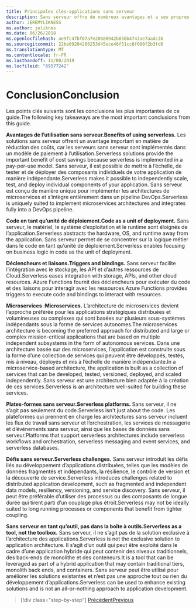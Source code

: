 ```yaml
---
title: Principales clés-applications sans serveur
description: Sans serveur offre de nombreux avantages et a ses propres défis. Résumé des principales préversions de ce guide.
author: JEREMYLIKNESS
ms.author: jeliknes
ms.date: 06/26/2018
ms.openlocfilehash: ae9fc47bf07a7e28688942b856b4743ae7aadc36
ms.sourcegitcommit: 22be09204266253d45ece46f51cc6f080f2b3fd6
ms.translationtype: MT
ms.contentlocale: fr-FR
ms.lasthandoff: 11/08/2019
ms.locfileid: "69577242"
---
```

# <a name="conclusion"></a><span data-ttu-id="7ca51-104">Conclusion</span><span class="sxs-lookup"><span data-stu-id="7ca51-104">Conclusion</span></span>

<span data-ttu-id="7ca51-105">Les points clés suivants sont les conclusions les plus importantes de ce guide.</span><span class="sxs-lookup"><span data-stu-id="7ca51-105">The following key takeaways are the most important conclusions from this guide.</span></span>

<span data-ttu-id="7ca51-106">**Avantages de l’utilisation sans serveur.**</span><span class="sxs-lookup"><span data-stu-id="7ca51-106">**Benefits of using serverless.**</span></span> <span data-ttu-id="7ca51-107">Les solutions sans serveur offrent un avantage important en matière de réduction des coûts, car les serveurs sans serveur sont implémentés dans un modèle de paiement à l’utilisation.</span><span class="sxs-lookup"><span data-stu-id="7ca51-107">Serverless solutions provide the important benefit of cost savings because serverless is implemented in a pay-per-use model.</span></span> <span data-ttu-id="7ca51-108">Sans serveur, il est possible de mettre à l’échelle, de tester et de déployer des composants individuels de votre application de manière indépendante.</span><span class="sxs-lookup"><span data-stu-id="7ca51-108">Serverless makes it possible to independently scale, test, and deploy individual components of your application.</span></span> <span data-ttu-id="7ca51-109">Sans serveur est conçu de manière unique pour implémenter les architectures de microservices et s’intègre entièrement dans un pipeline DevOps.</span><span class="sxs-lookup"><span data-stu-id="7ca51-109">Serverless is uniquely suited to implement microservices architectures and integrates fully into a DevOps pipeline.</span></span>

<span data-ttu-id="7ca51-110">**Code en tant qu’unité de déploiement.**</span><span class="sxs-lookup"><span data-stu-id="7ca51-110">**Code as a unit of deployment.**</span></span> <span data-ttu-id="7ca51-111">Sans serveur, le matériel, le système d’exploitation et le runtime sont éloignés de l’application.</span><span class="sxs-lookup"><span data-stu-id="7ca51-111">Serverless abstracts the hardware, OS, and runtime away from the application.</span></span> <span data-ttu-id="7ca51-112">Sans serveur permet de se concentrer sur la logique métier dans le code en tant qu’unité de déploiement.</span><span class="sxs-lookup"><span data-stu-id="7ca51-112">Serverless enables focusing on business logic in code as the unit of deployment.</span></span>

<span data-ttu-id="7ca51-113">**Déclencheurs et liaisons.**</span><span class="sxs-lookup"><span data-stu-id="7ca51-113">**Triggers and bindings.**</span></span> <span data-ttu-id="7ca51-114">Sans serveur facilite l’intégration avec le stockage, les API et d’autres ressources de Cloud.</span><span class="sxs-lookup"><span data-stu-id="7ca51-114">Serverless eases integration with storage, APIs, and other cloud resources.</span></span> <span data-ttu-id="7ca51-115">Azure Functions fournit des déclencheurs pour exécuter du code et des liaisons pour interagir avec les ressources.</span><span class="sxs-lookup"><span data-stu-id="7ca51-115">Azure Functions provides triggers to execute code and bindings to interact with resources.</span></span>

<span data-ttu-id="7ca51-116">**Microservices** :</span><span class="sxs-lookup"><span data-stu-id="7ca51-116">**Microservices.**</span></span> <span data-ttu-id="7ca51-117">L’architecture de microservices devient l’approche préférée pour les applications stratégiques distribuées et volumineuses ou complexes qui sont basées sur plusieurs sous-systèmes indépendants sous la forme de services autonomes.</span><span class="sxs-lookup"><span data-stu-id="7ca51-117">The microservices architecture is becoming the preferred approach for distributed and large or complex mission-critical applications that are based on multiple independent subsystems in the form of autonomous services.</span></span> <span data-ttu-id="7ca51-118">Dans une architecture basée sur des microservices, l’application est construite sous la forme d’une collection de services qui peuvent être développés, testés, mis à niveau, déployés et mis à l’échelle de manière indépendante.</span><span class="sxs-lookup"><span data-stu-id="7ca51-118">In a microservice-based architecture, the application is built as a collection of services that can be developed, tested, versioned, deployed, and scaled independently.</span></span> <span data-ttu-id="7ca51-119">Sans serveur est une architecture bien adaptée à la création de ces services.</span><span class="sxs-lookup"><span data-stu-id="7ca51-119">Serverless is an architecture well-suited for building these services.</span></span>

<span data-ttu-id="7ca51-120">**Plates-formes sans serveur.**</span><span class="sxs-lookup"><span data-stu-id="7ca51-120">**Serverless platforms.**</span></span> <span data-ttu-id="7ca51-121">Sans serveur, il ne s’agit pas seulement du code.</span><span class="sxs-lookup"><span data-stu-id="7ca51-121">Serverless isn't just about the code.</span></span> <span data-ttu-id="7ca51-122">Les plateformes qui prennent en charge les architectures sans serveur incluent les flux de travail sans serveur et l’orchestration, les services de messagerie et d’événements sans serveur, ainsi que les bases de données sans serveur.</span><span class="sxs-lookup"><span data-stu-id="7ca51-122">Platforms that support serverless architectures include serverless workflows and orchestration, serverless messaging and event services, and serverless databases.</span></span>

<span data-ttu-id="7ca51-123">**Défis sans serveur.**</span><span class="sxs-lookup"><span data-stu-id="7ca51-123">**Serverless challenges.**</span></span> <span data-ttu-id="7ca51-124">Sans serveur introduit les défis liés au développement d’applications distribuées, telles que les modèles de données fragmentés et indépendants, la résilience, le contrôle de version et la découverte de service.</span><span class="sxs-lookup"><span data-stu-id="7ca51-124">Serverless introduces challenges related to distributed application development, such as fragmented and independent data models, resiliency, versioning, and service discovery.</span></span> <span data-ttu-id="7ca51-125">Sans serveur, il peut être préférable d’utiliser des processus ou des composants de longue durée qui tirent parti d’un couplage plus étroit.</span><span class="sxs-lookup"><span data-stu-id="7ca51-125">Serverless may not be ideally suited to long running processes or components that benefit from tighter coupling.</span></span>

<span data-ttu-id="7ca51-126">**Sans serveur en tant qu’outil, pas dans la boîte à outils.**</span><span class="sxs-lookup"><span data-stu-id="7ca51-126">**Serverless as a tool, not the toolbox.**</span></span> <span data-ttu-id="7ca51-127">Sans serveur, il ne s’agit pas de la solution exclusive à l’architecture des applications.</span><span class="sxs-lookup"><span data-stu-id="7ca51-127">Serverless is not the exclusive solution to application architecture.</span></span> <span data-ttu-id="7ca51-128">Il s’agit d’un outil qui peut être exploité dans le cadre d’une application hybride qui peut contenir des niveaux traditionnels, des back-ends de monolithe et des conteneurs.</span><span class="sxs-lookup"><span data-stu-id="7ca51-128">It is a tool that can be leveraged as part of a hybrid application that may contain traditional tiers, monolith back ends, and containers.</span></span> <span data-ttu-id="7ca51-129">Sans serveur peut être utilisé pour améliorer les solutions existantes et n’est pas une approche tout ou rien du développement d’applications.</span><span class="sxs-lookup"><span data-stu-id="7ca51-129">Serverless can be used to enhance existing solutions and is not an all-or-nothing approach to application development.</span></span>

>[!div class="step-by-step"]
>[<span data-ttu-id="7ca51-130">Précédent</span><span class="sxs-lookup"><span data-stu-id="7ca51-130">Previous</span></span>](serverless-business-scenarios.md)
